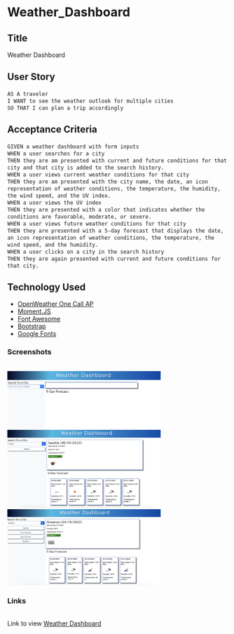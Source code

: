 # Weather_Dashboard

## Title

Weather Dashboard

## User Story

```
AS A traveler
I WANT to see the weather outlook for multiple cities
SO THAT I can plan a trip accordingly
```

## Acceptance Criteria

```
GIVEN a weather dashboard with form inputs
WHEN a user searches for a city
THEN they are am presented with current and future conditions for that city and that city is added to the search history.
WHEN a user views current weather conditions for that city
THEN they are am presented with the city name, the date, an icon representation of weather conditions, the temperature, the humidity, the wind speed, and the UV index.
WHEN a user views the UV index
THEN they are presented with a color that indicates whether the conditions are favorable, moderate, or severe.
WHEN a user views future weather conditions for that city
THEN they are presented with a 5-day forecast that displays the date, an icon representation of weather conditions, the temperature, the wind speed, and the humidity.
WHEN a user clicks on a city in the search history
THEN they are again presented with current and future conditions for that city.
```

## Technology Used
<ul>
<li><a href="https://openweathermap.org/api/one-call-api"> OpenWeather One Call AP</a></li>
<li><a href="https://momentjs.com/">Moment.JS</a></li>
<li><a href="https://fontawesome.com/">Font Awesome</a></li>
<li><a href="https://getbootstrap.com/docs/5.1/getting-started/introduction/">Bootstrap</a></li>
<li><a href="https://fonts.google.com/">Google Fonts</a></li>

</ul>


### Screenshots

<br><img src="./Assets/images/screen1.png" alt="screenshot of starting page" width="350"/>
<br><img src="./Assets/images/screen2.png" alt="screenshot of starting page" width="350"/>
<br><img src="./Assets/images/screen3.png" alt="screenshot of starting page" width="350"/>

### Links

<br>Link to view <a href="https://lemming97.github.io/Weather_Dashboard/">Weather Dashboard</a>

